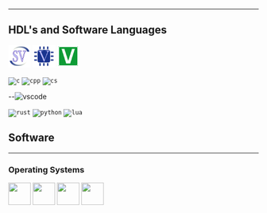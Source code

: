 

----------------------------------------

<h2>HDL's and Software Languages</h2>
<p align="center">

<code><img title="SystemVerilog" alt="sv" width="45px" src="assets/systemverilog-svgrepo-com.svg" /></code>
<code><img title="Verilog" alt="verilog" width="45px" src="assets/verilog-svgrepo-com.svg" /></code>
<code><img title="VHDL" alt="vhdl" width="45px" src="assets/vhdl-svgrepo-com.svg" /></code>

<code><img title="C" alt="c" width="45px" src="https://cdn.jsdelivr.net/gh/devicons/devicon@latest/icons/c/c-original.svg" /></code>
<code><img title="C++" alt="cpp" width="45px" src="https://cdn.jsdelivr.net/gh/devicons/devicon@latest/icons/cplusplus/cplusplus-original.svg" /></code>
<code><img title="C#" alt="cs" width="45px" src="https://cdn.jsdelivr.net/gh/devicons/devicon@latest/icons/csharp/csharp-original.svg" /></code>

--<img src="https://cdn.jsdelivr.net/gh/devicons/devicon@latest/icons/embeddedc/embeddedc-original.svg" alt="vscode" width="45" height="45"/>


<code><img title="Rust" alt="rust" width="45px" src="https://cdn.jsdelivr.net/gh/devicons/devicon@latest/icons/rust/rust-original.svg" /></code>
<code><img title="Python" alt="python" width="45px" src="https://cdn.jsdelivr.net/gh/devicons/devicon/icons/python/python-original.svg" /></code>
<code><img title="Lua" alt="lua" width="45px" src="https://cdn.jsdelivr.net/gh/devicons/devicon@latest/icons/lua/lua-original.svg" /></code>
</p>


## Software 


----------------------------------------
### Operating Systems
<p align="left">
<img src="https://cdn.jsdelivr.net/gh/devicons/devicon@latest/icons/windows11/windows11-original.svg" width="45" height="45">
<img src="https://cdn.jsdelivr.net/gh/devicons/devicon@latest/icons/ubuntu/ubuntu-original.svg" width="45" height="45">
<img src="https://cdn.jsdelivr.net/gh/devicons/devicon@latest/icons/fedora/fedora-original.svg" width="45" height="45">
<img src="https://cdn.jsdelivr.net/gh/devicons/devicon@latest/icons/android/android-original.svg" width="45" height="45">
</p>